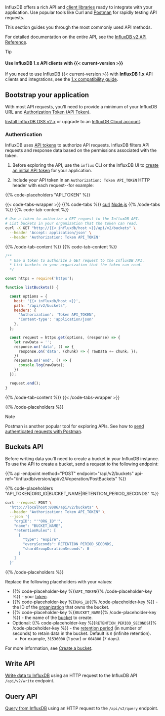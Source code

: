 
InfluxDB offers a rich API and [client libraries](/influxdb/version/api-guide/client-libraries) ready to integrate with your application. Use popular tools like Curl and [Postman](/influxdb/version/api-guide/postman) for rapidly testing API requests.

This section guides you through the most commonly used API methods.

For detailed documentation on the entire API, see the [InfluxDB v2 API Reference](/influxdb/version/reference/api/#influxdb-v2-api-documentation).

> [!Tip]
> #### Use InfluxDB 1.x API clients with {{< current-version >}}
> If you need to use InfluxDB {{< current-version >}} with **InfluxDB 1.x** API clients and integrations, see the [1.x compatibility guide](/influxdb/version/reference/api/influxdb-1x/).

## Bootstrap your application

With most API requests, you'll need to provide a minimum of your InfluxDB URL and [Authorization Token (API Token)](/influxdb/version/admin/tokens/).

[Install InfluxDB OSS v2.x](/influxdb/v2/install/) or upgrade to
an [InfluxDB Cloud account](/influxdb/cloud/sign-up).

### Authentication

InfluxDB uses [API tokens](/influxdb/version/admin/tokens/) to authorize API requests.
InfluxDB filters API requests and response data based on the permissions associated with the token.

1. Before exploring the API, use the `influx` CLI or the InfluxDB UI to
[create an initial API token](/influxdb/version/admin/tokens/create-token/) for your application.

1. Include your API token in an `Authorization: Token API_TOKEN` HTTP header with each request--for example:

{{% code-placeholders "API_TOKEN" %}}

{{< code-tabs-wrapper >}}
{{% code-tabs %}}
[curl](#curl)
[Node.js](#nodejs)
{{% /code-tabs %}}
{{% code-tab-content %}}
```bash
# Use a token to authorize a GET request to the InfluxDB API.
# List buckets in your organization that the token can read.
curl -X GET "http://{{< influxdb/host >}}/api/v2/buckets" \
  --header 'Accept: application/json' \
  --header 'Authorization: Token API_TOKEN'
```
{{% /code-tab-content %}}
{{% code-tab-content %}}
```js
/**
  * Use a token to authorize a GET request to the InfluxDB API.
  * List buckets in your organization that the token can read.
  */

const https = require('https');

function listBuckets() {

  const options = {
    host: '{{< influxdb/host >}}',
    path: "/api/v2/buckets",
    headers: {
      'Authorization': 'Token API_TOKEN',
      'Content-type': 'application/json'
    },
  };

  const request = https.get(options, (response) => {
    let rawData = '';
    response.on('data', () => {
      response.on('data', (chunk) => { rawData += chunk; });
    })
    response.on('end', () => {
      console.log(rawData);
    })
  });

  request.end();
}
```
{{% /code-tab-content %}}
{{< /code-tabs-wrapper >}}

{{% /code-placeholders %}}

> [!Note]
> Postman is another popular tool for exploring APIs.
> See how to [send authenticated requests with Postman](/influxdb/version/tools/postman/#send-authenticated-api-requests-with-postman).

## Buckets API

Before writing data you'll need to create a bucket in your InfluxDB instance.
To use the API to create a bucket, send a request to the following endpoint:

{{% api-endpoint method="POST" endpoint="/api/v2/buckets" api-ref="/influxdb/version/api/v2/#operation/PostBuckets" %}}

{{% code-placeholders "API_TOKEN|ORG_ID|BUCKET_NAME|RETENTION_PERIOD_SECONDS" %}}

```bash
curl --request POST \
  "http://localhost:8086/api/v2/buckets" \
  --header "Authorization: Token API_TOKEN" \
  --json '{
    "orgID": "'"ORG_ID"'",
    "name": "BUCKET_NAME",
    "retentionRules": [
      {
        "type": "expire",
        "everySeconds": RETENTION_PERIOD_SECONDS,
        "shardGroupDurationSeconds": 0
      }
    ]
  }'
```

{{% /code-placeholders %}}

Replace the following placeholders with your values:

- {{% code-placeholder-key %}}`API_TOKEN`{{% /code-placeholder-key %}} - your [token](/influxdb/version/admin/tokens/).
- {{% code-placeholder-key %}}`ORG_ID`{{% /code-placeholder-key %}} - the ID of the [organization](/influxdb/version/admin/organizations/) that owns the bucket.
- {{% code-placeholder-key %}}`BUCKET_NAME`{{% /code-placeholder-key %}} - the name of the [bucket](/influxdb/version/admin/buckets/) to create.
- Optional: {{% code-placeholder-key %}}`RETENTION_PERIOD_SECONDS`{{% /code-placeholder-key %}} - the [retention period](/influxdb/version/reference/glossary/#retention-period) (in number of seconds) to retain data in the bucket. Default is `0` (infinite retention).
  - For example, `31536000` (1 year) or `604800` (7 days).

For more information, see [Create a bucket](/influxdb/version/admin/buckets/create-bucket/#create-a-bucket-using-the-influxdb-api).

## Write API

[Write data to InfluxDB](/influxdb/version/write-data/developer-tools/api/) using an HTTP request to the InfluxDB API `/api/v2/write` endpoint.

## Query API

[Query from InfluxDB](/influxdb/version/query-data/execute-queries/influx-api/) using an HTTP request to the `/api/v2/query` endpoint.
